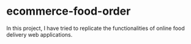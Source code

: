 # ecommerce-food-order
In this project, I have tried to replicate the functionalities of online food delivery web applications.
